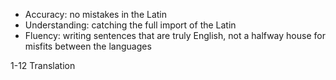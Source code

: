 - Accuracy: no mistakes in the Latin
- Understanding: catching the full import of the Latin
- Fluency: writing sentences that are truly English, not a halfway house for misfits between the languages

1-12 Translation
